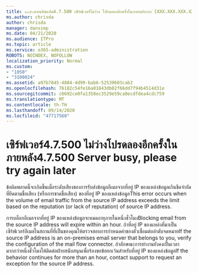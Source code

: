 ```yaml
---
title: ๑๐๕๐แอนติสแปม4.7.500 เซิร์ฟเวอร์ไม่ว่าง โปรดลองอีกครั้งในภายหลังจาก [XXX.XXX.XXX.XXX]
ms.author: chrisda
author: chrisda
manager: dansimp
ms.date: 04/21/2020
ms.audience: ITPro
ms.topic: article
ms.service: o365-administration
ROBOTS: NOINDEX, NOFOLLOW
localization_priority: Normal
ms.custom:
- "1050"
- "3100024"
ms.assetid: a97b7845-4884-4d99-bab6-52539603cab2
ms.openlocfilehash: 76182c54fe16a01843db02f66dd7f94b4514d31e
ms.sourcegitcommit: c6692ce0fa1358ec3529e59ca0ecdfdea4cdc759
ms.translationtype: MT
ms.contentlocale: th-TH
ms.lasthandoff: 09/14/2020
ms.locfileid: "47717560"
---
```

# <a name="47500-server-busy-please-try-again-later"></a><span data-ttu-id="64107-103">เซิร์ฟเวอร์4.7.500 ไม่ว่างโปรดลองอีกครั้งในภายหลัง</span><span class="sxs-lookup"><span data-stu-id="64107-103">4.7.500 Server busy, please try again later</span></span>

<span data-ttu-id="64107-104">ข้อผิดพลาดนี้จะเกิดขึ้นเมื่อระดับเสียงของการรับส่งข้อมูลอีเมลจากที่อยู่ IP ของแหล่งข้อมูลเกินขีดจำกัดที่ยึดตามชื่อเสียง (หรือการขาดชื่อเสียง) ของที่อยู่ IP ของแหล่งข้อมูล</span><span class="sxs-lookup"><span data-stu-id="64107-104">This error occurs when the volume of email traffic from the source IP address exceeds the limit based on the reputation (or lack of reputation) of source IP address.</span></span>

<span data-ttu-id="64107-105">การบล็อกอีเมลจากที่อยู่ IP ของแหล่งข้อมูลจะหมดอายุภายในหนึ่งชั่วโมง</span><span class="sxs-lookup"><span data-stu-id="64107-105">Blocking email from the source IP address will expire within an hour.</span></span> <span data-ttu-id="64107-106">ถ้าที่อยู่ IP ของแหล่งที่มาเป็นเซิร์ฟเวอร์อีเมลในสถานที่ที่เป็นของคุณให้ตรวจสอบการกำหนดค่าของตัวเชื่อมต่อลำดับจดหมาย</span><span class="sxs-lookup"><span data-stu-id="64107-106">If the source IP address is an on-premises email server that belongs to you, verify the configuration of the mail flow connector.</span></span> <span data-ttu-id="64107-107">ถ้าลักษณะการทำงานยังคงเป็นเวลามากกว่าหนึ่งชั่วโมงให้ติดต่อฝ่ายสนับสนุนเพื่อร้องขอข้อยกเว้นสำหรับที่อยู่ IP ของแหล่งข้อมูล</span><span class="sxs-lookup"><span data-stu-id="64107-107">If the behavior continues for more than an hour, contact support to request an exception for the source IP address.</span></span>
